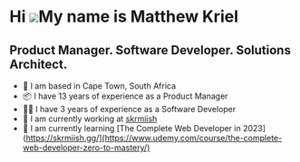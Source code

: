 Hi ![](https://user-images.githubusercontent.com/18350557/176309783-0785949b-9127-417c-8b55-ab5a4333674e.gif)My name is Matthew Kriel
=====================================================================================================================================

Product Manager. Software Developer. Solutions Architect.
---------------------------------------------------------

* 📍 I am based in Cape Town, South Africa
* 📦 I have 13 years of experience as a Product Manager
* 👨‍💻 I have 3 years of experience as a Software Developer
* 🔭 I am currently working at [skrmiish](https://skrmiish.gg/)
* 🌱 I am currently learning [The Complete Web Developer in 2023](https://skrmiish.gg/](https://www.udemy.com/course/the-complete-web-developer-zero-to-mastery/)



<!--
**mckriel/mckriel** is a ✨ _special_ ✨ repository because its `README.md` (this file) appears on your GitHub profile.

Here are some ideas to get you started:

- 🔭 I’m currently working on ...
- 🌱 I’m currently learning ...
- 👯 I’m looking to collaborate on ...
- 🤔 I’m looking for help with ...
- 💬 Ask me about ...
- 📫 How to reach me: ...
- 😄 Pronouns: ...
- ⚡ Fun fact: ...
-->
